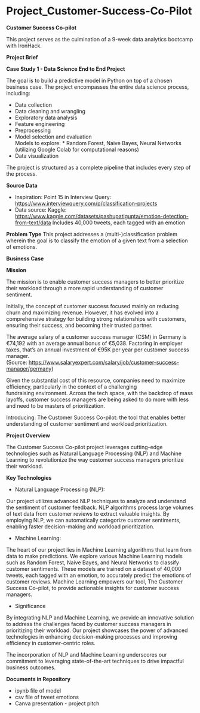 # Project_Customer-Success-Co-Pilot
 
**Customer Success Co-pilot**

This project serves as the culmination of a 9-week data analytics bootcamp with IronHack.

**Project Brief** 

 **Case Study 1 - Data Science End to End Project** 
 
 The goal is to build a predictive model in Python on top of a chosen business case. The project encompasses the entire data science 
 process, including:

* Data collection 
* Data cleaning and wrangling 
* Exploratory data analysis 
* Feature engineering 
* Preprocessing 
* Model selection and evaluation  
    Models to explore:
      * Random Forest, Naive Bayes, Neural Networks (utilizing Google Colab for computational reasons)
* Data visualization 

The project is structured as a complete pipeline that includes every step of the process.

**Source Data** 
* Inspiration: Point 15 in Interview Query: https://www.interviewquery.com/p/classification-projects
* Data source: Kaggle: https://www.kaggle.com/datasets/pashupatigupta/emotion-detection-from-text/data
  Includes 40,000 tweets, each tagged with an emotion

**Problem Type**
This project addresses a (multi-)classification problem wherein the goal is to classify the emotion of a given text from a selection of emotions. 

**Business Case** 

  **Mission**
  
  The mission is to enable customer success managers to better prioritize their workload through a more rapid understanding of customer   
  sentiment.

  Initially, the concept of customer success focused mainly on reducing churn and maximizing revenue. However, it has evolved into a   
  comprehensive strategy for building strong relationships with customers, ensuring their success, and becoming their trusted partner.

  The average salary of a customer success manager (CSM) in Germany is €74,192 with an average annual bonus of €5,038. Factoring in employer   taxes, that’s an annual investment of €95K per year per customer success manager.  
  (Source: https://www.salaryexpert.com/salary/job/customer-success-manager/germany) 
 
  Given the substantial cost of this resource, companies need to maximize efficiency, particularly in the context of a challenging   
  fundraising environment. Across the tech space, with the backdrop of mass layoffs, customer success managers are being asked to do more 
  with less and need to be masters of prioritization.

  Introducing: The Customer Success Co-pilot: the tool that enables better understanding of customer sentiment and workload prioritization.

**Project Overview**

The Customer Success Co-pilot project leverages cutting-edge technologies such as Natural Language Processing (NLP) and Machine Learning to revolutionize the way customer success managers prioritize their workload.

**Key Technologies**

 * Natural Language Processing (NLP):

Our project utilizes advanced NLP techniques to analyze and understand the sentiment of customer feedback.
NLP algorithms process large volumes of text data from customer reviews to extract valuable insights.
By employing NLP, we can automatically categorize customer sentiments, enabling faster decision-making and workload prioritization.

* Machine Learning:

The heart of our project lies in Machine Learning algorithms that learn from data to make predictions.
We explore various Machine Learning models such as Random Forest, Naive Bayes, and Neural Networks to classify customer sentiments.
These models are trained on a dataset of 40,000 tweets, each tagged with an emotion, to accurately predict the emotions of customer reviews.
Machine Learning empowers our tool, The Customer Success Co-pilot, to provide actionable insights for customer success managers.

* Significance

By integrating NLP and Machine Learning, we provide an innovative solution to address the challenges faced by customer success managers in prioritizing their workload.
Our project showcases the power of advanced technologies in enhancing decision-making processes and improving efficiency in customer-centric roles.

The incorporation of NLP and Machine Learning underscores our commitment to leveraging state-of-the-art techniques to drive impactful business outcomes.

**Documents in Repository** 

* ipynb file of model
* csv file of tweet emotions
* Canva presentation - project pitch
